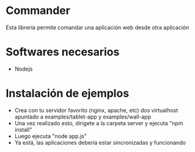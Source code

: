 # Commander
Esta librería permite comandar una aplicación web desde otra aplicación

# Softwares necesarios
- Nodejs

# Instalación de ejemplos
- Crea con tu servidor favorito (nginx, apache, etc) dos virtualhost apuntado a examples/tablet-app y examples/wall-app
- Una vez realizado esto, dirigete a la carpeta server y ejecuta "npm install"
- Luego ejecuta "node app.js"
- Ya está, las aplicaciones debería estar sincronizadas y funcionando


